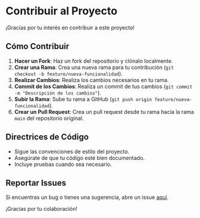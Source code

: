 # Contribuir al Proyecto

¡Gracias por tu interés en contribuir a este proyecto!

## Cómo Contribuir

1. **Hacer un Fork**: Haz un fork del repositorio y clónalo localmente.
2. **Crear una Rama**: Crea una nueva rama para tu contribución (`git checkout -b feature/nueva-funcionalidad`).
3. **Realizar Cambios**: Realiza los cambios necesarios en tu rama.
4. **Commit de los Cambios**: Realiza un commit de tus cambios (`git commit -m "Descripción de los cambios"`).
5. **Subir la Rama**: Sube tu rama a GitHub (`git push origin feature/nueva-funcionalidad`).
6. **Crear un Pull Request**: Crea un pull request desde tu rama hacia la rama `main` del repositorio original.

## Directrices de Código

- Sigue las convenciones de estilo del proyecto.
- Asegúrate de que tu código esté bien documentado.
- Incluye pruebas cuando sea necesario.

## Reportar Issues

Si encuentras un bug o tienes una sugerencia, abre un issue [aquí](https://github.com/Jehugale3621/Preguntame123/issues).

¡Gracias por tu colaboración!
